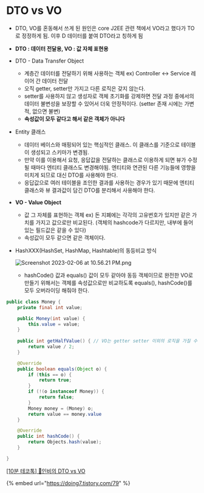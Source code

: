 # DTO vs VO



* DTO, VO를 혼동해서 쓰게 된 원인은 core J2EE 관련 책에서 VO라고 했다가 TO로 정정하게 됨. 이후 D 데이터를 붙여 DTO라고 칭하게 됨
* **DTO : 데이터 전달용, VO : 값 자체 표현용**
* DTO - Data Transfer Object
  * 계층간 데이터를 전달하기 위해 사용하는 객체 ex) Controller ↔ Service 레이어 간 데이터 전달
  * 오직 getter, setter만 가지고 다른 로직은 갖지 않는다.
  * setter를 사용하지 않고 생성자로 객체 초기화를 강제하면 전달 과정 중에서의 데이터 불변성을 보장할 수 있어서 더욱 안정적이다. (setter 존재 시에는 가변적, 없으면 불변)
  * **속성값이 모두 같다고 해서 같은 객체가 아니다**
* Entity 클래스
  * 데이터 베이스와 매핑되어 있는 핵심적인 클래스. 이 클래스를 기준으로 테이블이 생성되고 스키마가 변경됨.
  * 만약 이를 이용해서 요청, 응답값을 전달하는 클래스로 이용하게 되면 뷰가 수정될 때마다 엔티티 클래스도 변경해야됨. 엔티티와 연관된 다른 기능들에 영향을 미치게 되므로 대신 DTO를 사용해야 한다.
  * 응답값으로 여러 테이블을 조인한 결과를 사용하는 경우가 있기 때문에 엔티티 클래스와 뷰 결과값이 담긴 DTO를 분리해서 사용해야 한다.
* **VO - Value Object**
  * 값 그 자체를 표현하는 객체 ex) 돈 지폐에는 각각의 고유번호가 있지만 같은 가치를 가지고 값으로만 비교된다. (객체의 hashcode가 다르지만, 내부에 들어있는 필드값은 같을 수 있다)
  * 속성값이 모두 같으면 같은 객체이다.
*   HashXXX(HashSet, HashMap, Hashtable)의 동등비교 방식

    ![Screenshot 2023-02-06 at 10.56.21 PM.png](https://s3-us-west-2.amazonaws.com/secure.notion-static.com/ddedcec5-5fd7-495c-bbb7-ec68767c663b/Screenshot\_2023-02-06\_at\_10.56.21\_PM.png)

    * hashCode() 값과 equals() 값이 모두 같아야 동등 객체이므로 완전한 VO로 만들기 위해서는 객체를 속성값으로만 비교하도록 equals(), hashCode()를 모두 오버라이딩 해줘야 한다.

```java
public class Money {
	private final int value;

	public Money(int value) {
		this.value = value;
	}
 
	public int getHalfValue() { // VO는 getter setter 이외의 로직을 가질 수 있다
		return value / 2;
	}

	@Override
	public boolean equals(Object o) {
		if (this == o) {
			return true;
		}
		if (!(o instanceof Money)) {
			return false;
		}
		Money money = (Money) o;
		return value == money.value
	}

	@Override
	public int hashCode() {
		return Objects.hash(value);
	}

}
```

[\[10분 테코톡\] 📍인비의 DTO vs VO](https://youtu.be/z5fUkck\_RZM)

{% embed url="https://doing7.tistory.com/79" %}
